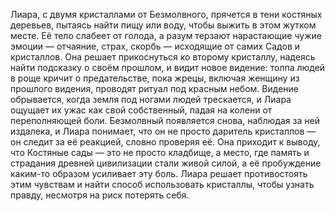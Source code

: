 Лиара, с двумя кристаллами от Безмолвного, прячется в тени костяных деревьев, пытаясь найти пищу или воду, чтобы выжить в этом жутком месте. Её тело слабеет от голода, а разум терзают нарастающие чужие эмоции — отчаяние, страх, скорбь — исходящие от самих Садов и кристаллов. Она решает прикоснуться ко второму кристаллу, надеясь найти подсказку о своём прошлом, и видит новое видение: толпа людей в роще кричит о предательстве, пока жрецы, включая женщину из прошлого видения, проводят ритуал под красным небом. Видение обрывается, когда земля под ногами людей трескается, и Лиара ощущает их ужас как свой собственный, падая на колени от переполняющей боли. Безмолвный появляется снова, наблюдая за ней издалека, и Лиара понимает, что он не просто даритель кристаллов — он следит за её реакцией, словно проверяя её. Она приходит к выводу, что Костяные сады — это не просто кладбище, а место, где память и страдания древней цивилизации стали живой силой, а её пробуждение каким-то образом усиливает эту боль. Лиара решает противостоять этим чувствам и найти способ использовать кристаллы, чтобы узнать правду, несмотря на риск потерять себя.